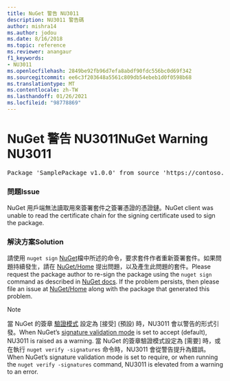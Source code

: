 ```yaml
---
title: NuGet 警告 NU3011
description: NU3011 警告碼
author: mishra14
ms.author: jodou
ms.date: 8/16/2018
ms.topic: reference
ms.reviewer: anangaur
f1_keywords:
- NU3011
ms.openlocfilehash: 2849be92fb96d7efa8abdf90fdc556bc0d69f342
ms.sourcegitcommit: ee6c3f203648a5561c809db54ebeb1d0f0598b68
ms.translationtype: MT
ms.contentlocale: zh-TW
ms.lasthandoff: 01/26/2021
ms.locfileid: "98778869"
---
```

# <a name="nuget-warning-nu3011"></a><span data-ttu-id="f4b45-103">NuGet 警告 NU3011</span><span class="sxs-lookup"><span data-stu-id="f4b45-103">NuGet Warning NU3011</span></span>

<pre>Package 'SamplePackage v1.0.0' from source 'https://contoso.com/index.json': The primary signature is invalid.</pre>

### <a name="issue"></a><span data-ttu-id="f4b45-104">問題</span><span class="sxs-lookup"><span data-stu-id="f4b45-104">Issue</span></span>

<span data-ttu-id="f4b45-105">NuGet 用戶端無法讀取用來簽署套件之簽署憑證的憑證鏈。</span><span class="sxs-lookup"><span data-stu-id="f4b45-105">NuGet client was unable to read the certificate chain for the signing certificate used to sign the package.</span></span>


### <a name="solution"></a><span data-ttu-id="f4b45-106">解決方案</span><span class="sxs-lookup"><span data-stu-id="f4b45-106">Solution</span></span>

<span data-ttu-id="f4b45-107">請使用 `nuget sign` [NuGet](../../create-packages/sign-a-package.md)檔中所述的命令，要求套件作者重新簽署套件。如果問題持續發生，請在 [NuGet/Home](https://github.com/NuGet/Home/issues) 提出問題，以及產生此問題的套件。</span><span class="sxs-lookup"><span data-stu-id="f4b45-107">Please request the package author to re-sign the package using the `nuget sign` command as described in [NuGet docs](../../create-packages/sign-a-package.md). If the problem persists, then please file an issue at [NuGet/Home](https://github.com/NuGet/Home/issues) along with the package that generated this problem.</span></span>


> [!Note]
> <span data-ttu-id="f4b45-108">當 NuGet 的簽章 [驗證模式](../../consume-packages/installing-signed-packages.md#configure-package-signature-requirements) 設定為 [接受] (預設) 時，NU3011 會以警告的形式引發。</span><span class="sxs-lookup"><span data-stu-id="f4b45-108">When NuGet’s [signature validation mode](../../consume-packages/installing-signed-packages.md#configure-package-signature-requirements) is set to accept (default), NU3011 is raised as a warning.</span></span> <span data-ttu-id="f4b45-109">當 NuGet 的簽章驗證模式設定為 [需要] 時，或在執行 `nuget verify -signatures` 命令時，NU3011 會從警告提升為錯誤。</span><span class="sxs-lookup"><span data-stu-id="f4b45-109">When NuGet’s signature validation mode is set to require, or when running the `nuget verify -signatures` command, NU3011 is elevated from a warning to an error.</span></span> 
